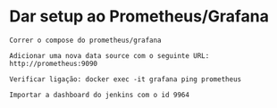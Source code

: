 # Dar setup ao Prometheus/Grafana

    Correr o compose do prometheus/grafana
    
    Adicionar uma nova data source com o seguinte URL: http://prometheus:9090

    Verificar ligação: docker exec -it grafana ping prometheus

    Importar a dashboard do jenkins com o id 9964
    
